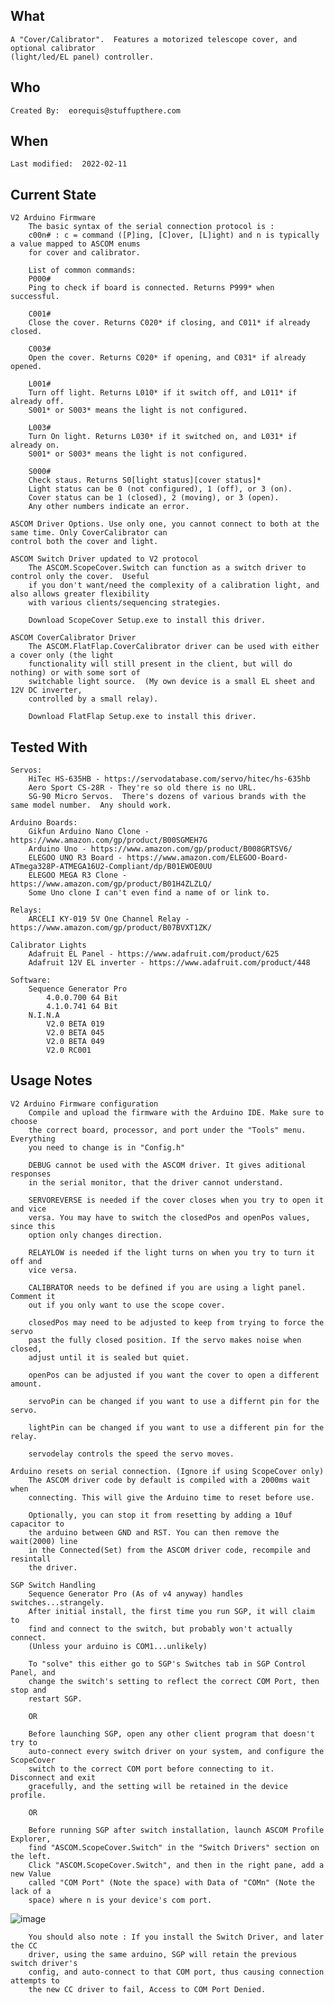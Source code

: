 ## What 
	A "Cover/Calibrator".  Features a motorized telescope cover, and optional calibrator 
	(light/led/EL panel) controller.

## Who
	Created By:  eorequis@stuffupthere.com


## When
	Last modified:  2022-02-11

## Current State
	V2 Arduino Firmware
		The basic syntax of the serial connection protocol is :
		c00n# : c = command ([P]ing, [C]over, [L]ight) and n is typically a value mapped to ASCOM enums
		for cover and calibrator.
		
		List of common commands:
		P000#
		Ping to check if board is connected. Returns P999* when successful.
		
		C001#
		Close the cover. Returns C020* if closing, and C011* if already closed.
		
		C003#
		Open the cover. Returns C020* if opening, and C031* if already opened.
		
		L001#
		Turn off light. Returns L010* if it switch off, and L011* if already off.
		S001* or S003* means the light is not configured.
		
		L003#
		Turn On light. Returns L030* if it switched on, and L031* if already on.
		S001* or S003* means the light is not configured.
		
		S000#
		Check staus. Returns S0[light status][cover status]*
		Light status can be 0 (not configured), 1 (off), or 3 (on).
		Cover status can be 1 (closed), 2 (moving), or 3 (open).
		Any other numbers indicate an error.
		
	ASCOM Driver Options. Use only one, you cannot connect to both at the same time. Only CoverCalibrator can
	control both the cover and light.
	
	ASCOM Switch Driver updated to V2 protocol 
		The ASCOM.ScopeCover.Switch can function as a switch driver to control only the cover.  Useful
		if you don't want/need the complexity of a calibration light, and also allows greater flexibility 
		with various clients/sequencing strategies.
		
		Download ScopeCover Setup.exe to install this driver.
	
	ASCOM CoverCalibrator Driver
		The ASCOM.FlatFlap.CoverCalibrator driver can be used with either a cover only (the light 
		functionality will still present in the client, but will do nothing) or with some sort of 
		switchable light source.  (My own device is a small EL sheet and 12V DC inverter, 
		controlled by a small relay). 
		
		Download FlatFlap Setup.exe to install this driver.
	
## Tested With
	Servos: 
		HiTec HS-635HB - https://servodatabase.com/servo/hitec/hs-635hb
		Aero Sport CS-28R - They're so old there is no URL.
		SG-90 Micro Servos.  There's dozens of various brands with the same model number.  Any should work.
			
	Arduino Boards:
		Gikfun Arduino Nano Clone - https://www.amazon.com/gp/product/B00SGMEH7G
		Arduino Uno - https://www.amazon.com/gp/product/B008GRTSV6/
		ELEGOO UNO R3 Board - https://www.amazon.com/ELEGOO-Board-ATmega328P-ATMEGA16U2-Compliant/dp/B01EWOE0UU
		ELEGOO MEGA R3 Clone - https://www.amazon.com/gp/product/B01H4ZLZLQ/
		Some Uno clone I can't even find a name of or link to.
	
	Relays:
		ARCELI KY-019 5V One Channel Relay - https://www.amazon.com/gp/product/B07BVXT1ZK/
		
	Calibrator Lights
		Adafruit EL Panel - https://www.adafruit.com/product/625 
		Adafruit 12V EL inverter - https://www.adafruit.com/product/448
		
	Software:
		Sequence Generator Pro 
			4.0.0.700 64 Bit
			4.1.0.741 64 Bit
		N.I.N.A 
			V2.0 BETA 019 
			V2.0 BETA 045
			V2.0 BETA 049
			V2.0 RC001

## Usage Notes
	V2 Arduino Firmware configuration
		Compile and upload the firmware with the Arduino IDE. Make sure to choose
		the correct board, processor, and port under the "Tools" menu. Everything
		you need to change is in "Config.h"
		
		DEBUG cannot be used with the ASCOM driver. It gives aditional responses
		in the serial monitor, that the driver cannot understand.
		
		SERVOREVERSE is needed if the cover closes when you try to open it and vice
		versa. You may have to switch the closedPos and openPos values, since this
		option only changes direction.
		
		RELAYLOW is needed if the light turns on when you try to turn it off and
		vice versa.
		
		CALIBRATOR needs to be defined if you are using a light panel. Comment it
		out if you only want to use the scope cover.
		
		closedPos may need to be adjusted to keep from trying to force the servo
		past the fully closed position. If the servo makes noise when closed,
		adjust until it is sealed but quiet.
		
		openPos can be adjusted if you want the cover to open a different amount.
		
		servoPin can be changed if you want to use a differnt pin for the servo.
		
		lightPin can be changed if you want to use a different pin for the relay.
		
		servodelay controls the speed the servo moves.
	
	Arduino resets on serial connection. (Ignore if using ScopeCover only)
		The ASCOM driver code by default is compiled with a 2000ms wait when
		connecting. This will give the Arduino time to reset before use.
		
		Optionally, you can stop it from resetting by adding a 10uf capacitor to
		the arduino between GND and RST. You can then remove the wait(2000) line
		in the Connected(Set) from the ASCOM driver code, recompile and resintall
		the driver.
		
	SGP Switch Handling
		Sequence Generator Pro (As of v4 anyway) handles switches...strangely.  
		After initial install, the first time you run SGP, it will claim to 
		find and connect to the switch, but probably won't actually connect.  
		(Unless your arduino is COM1...unlikely)
		
		To "solve" this either go to SGP's Switches tab in SGP Control Panel, and 
		change the switch's setting to reflect the correct COM Port, then stop and 
		restart SGP.

		OR
		
		Before launching SGP, open any other client program that doesn't try to 
		auto-connect every switch driver on your system, and configure the ScopeCover 
		switch to the correct COM port before connecting to it.  Disconnect and exit 
		gracefully, and the setting will be retained in the device profile.
		
		OR
		
		Before running SGP after switch installation, launch ASCOM Profile Explorer, 
		find "ASCOM.ScopeCover.Switch" in the "Switch Drivers" section on the left.  
		Click "ASCOM.ScopeCover.Switch", and then in the right pane, add a new Value
		called "COM Port" (Note the space) with Data of "COMn" (Note the lack of a 
		space) where n is your device's com port.

![image](https://user-images.githubusercontent.com/6656546/153234209-96820275-60fd-41fb-8752-63429af6ffd7.png)
		
		You should also note : If you install the Switch Driver, and later the CC 
		driver, using the same arduino, SGP will retain the previous switch driver's 
		config, and auto-connect to that COM port, thus causing connection attempts to 
		the new CC driver to fail, Access to COM Port Denied.



